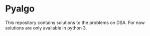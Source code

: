 # Pyalgo
This repository contains solutions to the problems on DSA. For now solutions are only available in python 3.
